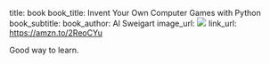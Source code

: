title: book
book_title: Invent Your Own Computer Games with Python
book_subtitle:
book_author: Al Sweigart
image_url: <a href="https://www.amazon.com/Invent-Your-Computer-Games-Python-ebook/dp/B01MS66Y6M/ref=as_li_ss_il?ie=UTF8&qid=1546903079&sr=8-1&keywords=invent+your+own+computer+games+with+python&linkCode=li3&tag=expaand-20&linkId=4f744ba2194d78e1811fb6e259b1575c&language=en_US" target="_blank"><img border="0" src="//ws-na.amazon-adsystem.com/widgets/q?_encoding=UTF8&ASIN=B01MS66Y6M&Format=_SL250_&ID=AsinImage&MarketPlace=US&ServiceVersion=20070822&WS=1&tag=expaand-20&language=en_US" ></a><img src="https://ir-na.amazon-adsystem.com/e/ir?t=expaand-20&language=en_US&l=li3&o=1&a=B01MS66Y6M" width="1" height="1" border="0" alt="" style="border:none !important; margin:0px !important;" />
link_url: https://amzn.to/2ReoCYu

Good way to learn.
